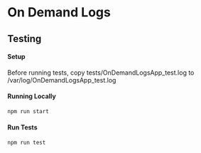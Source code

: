 # On Demand Logs

## Testing

#### Setup

Before running tests, copy tests/OnDemandLogsApp_test.log to /var/log/OnDemandLogsApp_test.log

#### Running Locally

```bash
npm run start
```

#### Run Tests

```bash
npm run test
```
